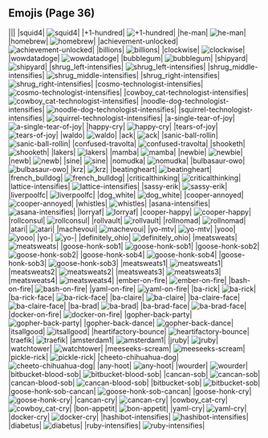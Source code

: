 
## Emojis (Page 36)
|||
|squid4| ![squid4](/output/squid4.png)|
|+1-hundred| ![+1-hundred](/output/+1-hundred.png)|
|he-man| ![he-man](/output/he-man.png)|
|homebrew| ![homebrew](/output/homebrew.png)|
|achievement-unlocked| ![achievement-unlocked](/output/achievement-unlocked.png)|
|billions| ![billions](/output/billions.jpg)|
|clockwise| ![clockwise](/output/clockwise)|
|wowdatadoge| ![wowdatadoge](/output/wowdatadoge.png)|
|bubblegum| ![bubblegum](/output/bubblegum.jpg)|
|shipyard| ![shipyard](/output/shipyard.png)|
|shrug_left-intensifies| ![shrug_left-intensifies](/output/shrug_left-intensifies.gif)|
|shrug_middle-intensifies| ![shrug_middle-intensifies](/output/shrug_middle-intensifies.gif)|
|shrug_right-intensifies| ![shrug_right-intensifies](/output/shrug_right-intensifies.gif)|
|cosmo-technologist-intensifies| ![cosmo-technologist-intensifies](/output/cosmo-technologist-intensifies.gif)|
|cowboy_cat-technologist-intensifies| ![cowboy_cat-technologist-intensifies](/output/cowboy_cat-technologist-intensifies.gif)|
|noodle-dog-technologist-intensifies| ![noodle-dog-technologist-intensifies](/output/noodle-dog-technologist-intensifies.gif)|
|squirrel-technologist-intensifies| ![squirrel-technologist-intensifies](/output/squirrel-technologist-intensifies.gif)|
|a-single-tear-of-joy| ![a-single-tear-of-joy](/output/a-single-tear-of-joy.png)|
|happy-cry| ![happy-cry](/output/happy-cry.png)|
|tears-of-joy| ![tears-of-joy](/output/tears-of-joy.png)|
|waldo| ![waldo](/output/waldo.png)|
|ack| ![ack](/output/ack.png)|
|sanic-ball-rollin| ![sanic-ball-rollin](/output/sanic-ball-rollin.gif)|
|confused-travolta| ![confused-travolta](/output/confused-travolta.gif)|
|shooketh| ![shooketh](/output/shooketh.jpg)|
|lakers| ![lakers](/output/lakers.png)|
|mamba| ![mamba](/output/mamba.png)|
|newbie| ![newbie](/output/newbie.jpg)|
|newb| ![newb](/output/newb.jpg)|
|sine| ![sine](/output/sine.png)|
|nomudka| ![nomudka](/output/nomudka.png)|
|bulbasaur-owo| ![bulbasaur-owo](/output/bulbasaur-owo.png)|
|krz| ![krz](/output/krz.png)|
|beatingheart| ![beatingheart](/output/beatingheart.gif)|
|french_bulldog| ![french_bulldog](/output/french_bulldog.png)|
|criticalthinking| ![criticalthinking](/output/criticalthinking.jpg)|
|lattice-intensifies| ![lattice-intensifies](/output/lattice-intensifies.gif)|
|sassy-erik| ![sassy-erik](/output/sassy-erik.png)|
|liverpoolfc| ![liverpoolfc](/output/liverpoolfc.jpg)|
|dog_white| ![dog_white](/output/dog_white.png)|
|cooper-annoyed| ![cooper-annoyed](/output/cooper-annoyed.png)|
|whistles| ![whistles](/output/whistles.jpg)|
|asana-intensifies| ![asana-intensifies](/output/asana-intensifies.gif)|
|lorryaf| ![lorryaf](/output/lorryaf.png)|
|cooper-happy| ![cooper-happy](/output/cooper-happy.png)|
|rollconsul| ![rollconsul](/output/rollconsul.gif)|
|rollvault| ![rollvault](/output/rollvault.gif)|
|rollnomad| ![rollnomad](/output/rollnomad.gif)|
|atari| ![atari](/output/atari.png)|
|machevoui| ![machevoui](/output/machevoui.png)|
|yo-mtv| ![yo-mtv](/output/yo-mtv.jpg)|
|yooo| ![yooo](/output/yooo.jpg)|
|yo-| ![yo-](/output/yo-.jpg)|
|definitely_ohio| ![definitely_ohio](/output/definitely_ohio.png)|
|meatsweats| ![meatsweats](/output/meatsweats.png)|
|goose-honk-sob1| ![goose-honk-sob1](/output/goose-honk-sob1.png)|
|goose-honk-sob2| ![goose-honk-sob2](/output/goose-honk-sob2.png)|
|goose-honk-sob4| ![goose-honk-sob4](/output/goose-honk-sob4.png)|
|goose-honk-sob3| ![goose-honk-sob3](/output/goose-honk-sob3.png)|
|meatsweats1| ![meatsweats1](/output/meatsweats1.png)|
|meatsweats2| ![meatsweats2](/output/meatsweats2.png)|
|meatsweats3| ![meatsweats3](/output/meatsweats3.png)|
|meatsweats4| ![meatsweats4](/output/meatsweats4.png)|
|ember-on-fire| ![ember-on-fire](/output/ember-on-fire.gif)|
|bash-on-fire| ![bash-on-fire](/output/bash-on-fire.gif)|
|yaml-on-fire| ![yaml-on-fire](/output/yaml-on-fire.gif)|
|ba-rick| ![ba-rick](/output/ba-rick.png)|
|ba-rick-face| ![ba-rick-face](/output/ba-rick-face.png)|
|ba-claire| ![ba-claire](/output/ba-claire.png)|
|ba-claire-face| ![ba-claire-face](/output/ba-claire-face.png)|
|ba-brad| ![ba-brad](/output/ba-brad.png)|
|ba-brad-face| ![ba-brad-face](/output/ba-brad-face.png)|
|docker-on-fire| ![docker-on-fire](/output/docker-on-fire.gif)|
|gopher-back-party| ![gopher-back-party](/output/gopher-back-party.gif)|
|gopher-back-dance| ![gopher-back-dance](/output/gopher-back-dance.gif)|
|itsallgood| ![itsallgood](/output/itsallgood.gif)|
|heartifactory-bounce| ![heartifactory-bounce](/output/heartifactory-bounce.gif)|
|traefik| ![traefik](/output/traefik.png)|
|amsterdam1| ![amsterdam1](/output/amsterdam1.png)|
|jruby| ![jruby](/output/jruby.png)|
|watchtower| ![watchtower](/output/watchtower.png)|
|meeseeks-scream| ![meeseeks-scream](/output/meeseeks-scream.png)|
|pickle-rick| ![pickle-rick](/output/pickle-rick.png)|
|cheeto-chihuahua-dog| ![cheeto-chihuahua-dog](/output/cheeto-chihuahua-dog.png)|
|any-hoot| ![any-hoot](/output/any-hoot.png)|
|wourder| ![wourder](/output/wourder.png)|
|bitbucket-blood-sob| ![bitbucket-blood-sob](/output/bitbucket-blood-sob.png)|
|cancan-sob| ![cancan-sob](/output/cancan-sob.png)|
|cancan-blood-sob| ![cancan-blood-sob](/output/cancan-blood-sob.png)|
|bitbucket-sob| ![bitbucket-sob](/output/bitbucket-sob.png)|
|goose-honk-sob-cancan| ![goose-honk-sob-cancan](/output/goose-honk-sob-cancan.png)|
|goose-honk-cry| ![goose-honk-cry](/output/goose-honk-cry.png)|
|cancan-cry| ![cancan-cry](/output/cancan-cry.png)|
|cowboy_cat-cry| ![cowboy_cat-cry](/output/cowboy_cat-cry.png)|
|bon-appetit| ![bon-appetit](/output/bon-appetit.jpg)|
|yaml-cry| ![yaml-cry](/output/yaml-cry.png)|
|docker-cry| ![docker-cry](/output/docker-cry.png)|
|hashibot-intensifies| ![hashibot-intensifies](/output/hashibot-intensifies.gif)|
|diabetus| ![diabetus](/output/diabetus.png)|
|ruby-intensifies| ![ruby-intensifies](/output/ruby-intensifies.gif)|